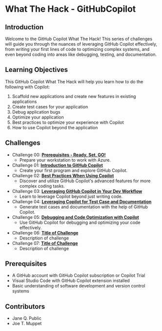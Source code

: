 # What The Hack - GitHubCopilot

## Introduction

Welcome to the GitHub Copilot What The Hack! This series of challenges will guide you through the nuances of leveraging GitHub Copilot effectively, from writing your first lines of code to optimizing complex systems, and even beyond coding into areas like debugging, testing, and documentation.


## Learning Objectives

This GitHub Copilot What The Hack will help you learn how to do the following with Copilot:

1. Scaffold new applications and create new features in existing applications
2. Create test cases for your application
3. Debug application bugs
4. Optimize your application
5. Best practices to optimize your experience with Copilot
6. How to use Copilot beyond the application

## Challenges

- Challenge 00: **[Prerequisites - Ready, Set, GO!](Student/Challenge-00.md)**
	 - Prepare your workstation to work with Azure.
- Challenge 01: **[Introduction to GitHub Copilot](Student/Challenge-01.md)**
	 - Create your first program and explore GitHub Copilot.
- Challenge 02: **[Best Practices When Using Copilot](Student/Challenge-02.md)**
	 - Discover and utilize GitHub Copilot's advanced features for more complex coding tasks.
- Challenge 03: **[Leveraging GitHub Copilot in Your Dev Workflow](Student/Challenge-03.md)**
	 - Learn to leverage Copilot beyond just writing code.
- Challenge 04: **[Leveraging Copilot for Test Case and Documentation](Student/Challenge-04.md)**
	 - Generate test cases and documentation with the help of GitHub Copilot.
- Challenge 05: **[Debugging and Code Optimization with Copilot](Student/Challenge-05.md)**
	 - Use GitHub Copilot for debugging and optimizing your code effectively.
- Challenge 06: **[Title of Challenge](Student/Challenge-06.md)**
	 - Description of challenge
- Challenge 07: **[Title of Challenge](Student/Challenge-07.md)**
	 - Description of challenge

## Prerequisites

- A GitHub account with GitHub Copilot subscription or Copilot Trial
- Visual Studio Code with GitHub Copilot extension installed
- Basic understanding of software development and version control systems

## Contributors

- Jane Q. Public
- Joe T. Muppet
